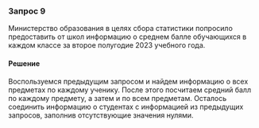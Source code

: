 ### Запрос 9

Министерство образования в целях сбора статистики попросило предоставить от школ информацию о среднем балле
обучающихся в каждом классе за второе полугодие 2023 учебного года.

#### Решение

Воспользуемся предыдущим запросом и найдем информацию о всех предметах по каждому ученику.
После этого посчитаем средний балл по каждому предмету, а затем и по всем предметам.
Осталось соединить информацию о студентах с информацией из предыдущих запросов, заполнив отсутствующие значения нулями.
